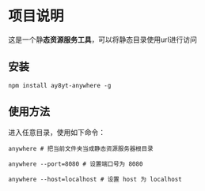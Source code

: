 # 项目说明
这是一个静**态资源服务工具**，可以将静态目录使用url进行访问

## 安装
	npm install ay8yt-anywhere -g

## 使用方法

进入任意目录，使用如下命令：

	anywhere # 把当前文件夹当成静态资源服务器根目录

	anywhere --port=8080 # 设置端口号为 8080
	
	anywhere --host=localhost # 设置 host 为 localhost




